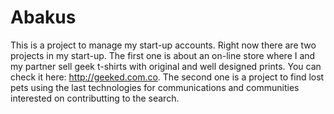 # Abakus
This is a project to manage my start-up accounts. Right now there are two projects in my start-up. The first one is about an on-line store where I and my partner sell geek t-shirts with original and well designed prints. You can check it here: http://geeked.com.co. The second one is a project to find lost pets using the last technologies for communications and communities interested on contributting to the search. 
